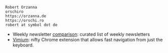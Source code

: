 ```
Robert Orzanna
orschiro
https://orzanna.de
https://orschi.ro
robert at symbol dot de
```

- Weekly newsletter [comparison](https://docs.google.com/spreadsheets/d/1qKa5CW4UlJ39s37tgyGYYMtoEIDgozRfCIC0jW5fE1U/edit#gid=0): curated list of weekly newsletters
- [Vimium](https://chrome.google.com/webstore/detail/vimium/dbepggeogbaibhgnhhndojpepiihcmeb): nifty Chrome extension that allows fast navigation from just the keyboard. 
